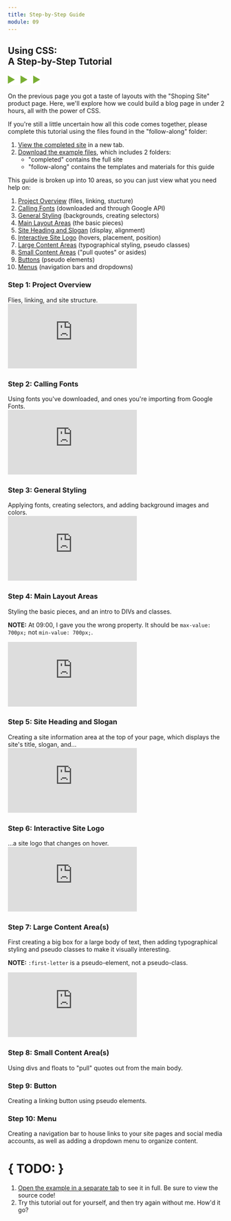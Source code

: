 ```yaml
---
title: Step-by-Step Guide
module: 09
---
```


## Using CSS:<br/>A Step-by-Step Tutorial
<img src="./../../../img/arrow-divider.svg" style="width: 75px; border: none;" />

On the previous page you got a taste of layouts with the "Shoping Site" product page. Here, we'll explore how we could build a blog page in under 2 hours, all with the power of CSS.

<!--
<div class="embed-responsive embed-responsive-16by9"><iframe class="embed-responsive-item" src="https://player.vimeo.com/video/243960837?color=F49626&title=0&byline=0&portrait=0" frameborder="0" allowfullscreen></iframe></div>-->

If you're still a little uncertain how all this code comes together, please complete this tutorial using the files found in the "follow-along" folder:

1. [View the completed site]({{site.baseurl}}/modules/topic-09/layout-ex4/) in a new tab.
2. [Download the example files]({{site.baseurl}}/modules/topic-09/files/layout-ex4.zip), which includes 2 folders:
    - "completed" contains the full site
    - "follow-along" contains the templates and materials for this guide

This guide is broken up into 10 areas, so you can just view what you need help on:
1. <a href="#tut-1">Project Overview</a> (files, linking, stucture)
2. <a href="#tut-2">Calling Fonts</a> (downloaded and through Google API)
3. <a href="#tut-3">General Styling</a> (backgrounds, creating selectors)
4. <a href="#tut-4">Main Layout Areas</a> (the basic pieces)
5. <a href="#tut-5">Site Heading and Slogan</a> (display, alignment)
6. <a href="#tut-6">Interactive Site Logo</a> (hovers, placement, position)
7. <a href="#tut-7">Large Content Areas</a> (typographical styling, pseudo classes)
8. <a href="#tut-8">Small Content Areas</a> ("pull quotes" or asides)
9. <a href="#tut-9">Buttons</a> (pseudo elements)
10. <a href="#tut-10">Menus</a> (navigation bars and dropdowns)


<h3 id="tut-1">Step 1: Project Overview</h3>
Flies, linking, and site structure.

<div class="embed-responsive embed-responsive-16by9"><iframe class="embed-responsive-item" src="https://player.vimeo.com/video/244068008?color=F49626&title=0&byline=0&portrait=0" frameborder="0" allowfullscreen></iframe></div>


<h3 id="tut-2">Step 2: Calling Fonts</h3>
Using fonts you've downloaded, and ones you're importing from Google Fonts.

<div class="embed-responsive embed-responsive-16by9"><iframe class="embed-responsive-item" src="https://player.vimeo.com/video/244075708?color=F49626&title=0&byline=0&portrait=0" frameborder="0" allowfullscreen></iframe></div>


<h3 id="tut-3">Step 3: General Styling</h3>
Applying fonts, creating selectors, and adding background images and colors.

<div class="embed-responsive embed-responsive-16by9"><iframe class="embed-responsive-item" src="https://player.vimeo.com/video/244098332?color=F49626&title=0&byline=0&portrait=0" frameborder="0" allowfullscreen></iframe></div>


<h3 id="tut-4">Step 4: Main Layout Areas</h3>
Styling the basic pieces, and an intro to DIVs and classes.

**NOTE:** At 09:00, I gave you the wrong property. It should be `max-value: 700px;` not `min-value: 700px;`.<br />

<div class="embed-responsive embed-responsive-16by9"><iframe class="embed-responsive-item" src="https://player.vimeo.com/video/244104033?color=F49626&title=0&byline=0&portrait=0" frameborder="0" allowfullscreen></iframe></div>


<h3 id="tut-5">Step 5: Site Heading and Slogan</h3>
Creating a site information area at the top of your page, which displays the site's title, slogan, and...

<div class="embed-responsive embed-responsive-16by9"><iframe class="embed-responsive-item" src="https://player.vimeo.com/video/244108602?color=F49626&title=0&byline=0&portrait=0" frameborder="0" allowfullscreen></iframe></div>


<h3 id="tut-6">Step 6: Interactive Site Logo</h3>
...a site logo that changes on hover.

<div class="embed-responsive embed-responsive-16by9"><iframe class="embed-responsive-item" src="https://player.vimeo.com/video/244114956?color=F49626&title=0&byline=0&portrait=0" frameborder="0" allowfullscreen></iframe></div>


<h3 id="tut-7">Step 7: Large Content Area(s)</h3>
First creating a big box for a large body of text, then adding typographical styling and pseudo classes to make it visually interesting.

**NOTE:** `:first-letter` is a pseudo-element, not a pseudo-class.

<div class="embed-responsive embed-responsive-16by9"><iframe class="embed-responsive-item" src="https://player.vimeo.com/video/244120327?color=F49626&title=0&byline=0&portrait=0" frameborder="0" allowfullscreen></iframe></div>


<h3 id="tut-8">Step 8: Small Content Area(s)</h3>
Using divs and floats to "pull" quotes out from the main body.


<h3 id="tut-9">Step 9: Button</h3>
Creating a linking button using pseudo elements.


<h3 id="tut-10">Step 10: Menu</h3>
Creating a navigation bar to house links to your site pages and social media accounts, as well as adding a dropdown menu to organize content.


# { TODO: }
1. <a href="{{site.baseurl}}/modules/topic-09/layout-ex4/" target="_blank">Open the example in a separate tab</a> to see it in full. Be sure to view the source code!
2. Try this tutorial out for yourself, and then try again without me. How'd it go?
